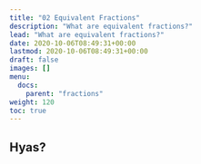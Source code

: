```yaml
---
title: "02 Equivalent Fractions"
description: "What are equivalent fractions?"
lead: "What are equivalent fractions?"
date: 2020-10-06T08:49:31+00:00
lastmod: 2020-10-06T08:49:31+00:00
draft: false
images: []
menu:
  docs:
    parent: "fractions"
weight: 120
toc: true
---
```


## Hyas?